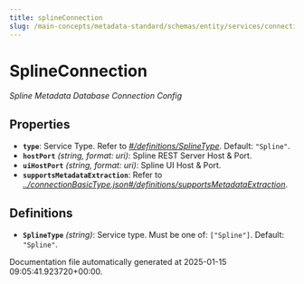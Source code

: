 ```yaml
---
title: splineConnection
slug: /main-concepts/metadata-standard/schemas/entity/services/connections/pipeline/splineconnection
---
```


# SplineConnection

*Spline Metadata Database Connection Config*

## Properties

- **`type`**: Service Type. Refer to *[#/definitions/SplineType](#definitions/SplineType)*. Default: `"Spline"`.
- **`hostPort`** *(string, format: uri)*: Spline REST Server Host & Port.
- **`uiHostPort`** *(string, format: uri)*: Spline UI Host & Port.
- **`supportsMetadataExtraction`**: Refer to *[../connectionBasicType.json#/definitions/supportsMetadataExtraction](#/connectionBasicType.json#/definitions/supportsMetadataExtraction)*.
## Definitions

- **`SplineType`** *(string)*: Service type. Must be one of: `["Spline"]`. Default: `"Spline"`.


Documentation file automatically generated at 2025-01-15 09:05:41.923720+00:00.
